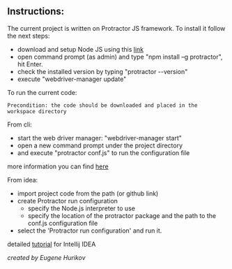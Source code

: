 ## Instructions:

The current project is written on Protractor JS framework. To install it follow the next steps:

- download and setup Node JS using this [link](https://nodejs.org/en/)
- open command prompt (as admin) and type "npm install –g protractor", hit Enter.
- check the installed version by typing "protractor --version"
- execute "webdriver-manager update"

To run the current code:

    Precondition: the code should be downloaded and placed in the workspace directory

From cli:

- start the web driver manager: "webdriver-manager start"
- open a new command prompt under the project directory
- and execute "protractor conf.js" to run the configuration file

more information you can find [here](https://www.guru99.com/protractor-testing.html)

From idea:

- import project code from the path (or github link)
- create Protractor run configuration 
    - specify the Node.js interpreter to use
    - specify the location of the protractor package and the path to the conf.js configuration file
- select the 'Protractor run configuration' and run it.

detailed [tutorial](https://www.jetbrains.com/help/idea/protractor.html) for Intellij IDEA

*created by Eugene Hurikov*